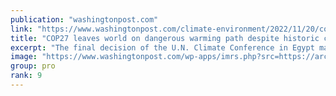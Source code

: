 ```yaml
---
publication: "washingtonpost.com"
link: "https://www.washingtonpost.com/climate-environment/2022/11/20/cop27-climate-conference-deal-fund/"
title: "COP27 leaves world on dangerous warming path despite historic climate fund"
excerpt: "The final decision of the U.N. Climate Conference in Egypt made little progress on emissions-cutting measures that could avert worse disasters to come."
image: "https://www.washingtonpost.com/wp-apps/imrs.php?src=https://arc-anglerfish-washpost-prod-washpost.s3.amazonaws.com/public/I3IJMCUUJQB43MYAJABOEQOKOE.JPG&w=1440"
group: pro
rank: 9
---
```

